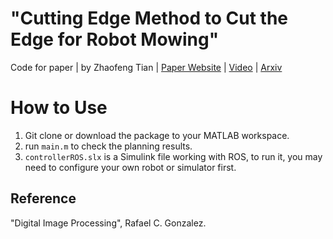 # "Cutting Edge Method to Cut the Edge for Robot Mowing"
Code for paper | 
by Zhaofeng Tian | 
[Paper Website](https://sites.google.com/view/cutedge) | 
[Video](https://youtu.be/dT7NNUvVaT0) |
[Arxiv](https://arxiv.org/pdf/2209.05405.pdf)


# How to Use
1. Git clone or download the package to your MATLAB workspace.
2. run `main.m` to check the planning results.
3. `controllerROS.slx` is a Simulink file working with ROS, to run it, you may need to configure your own robot or simulator first.

## Reference
"Digital Image Processing", Rafael C. Gonzalez.
